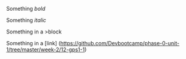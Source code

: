 Something  *bold*

Something _italic_

Something in a >block

Something in a [link] (https://github.com/Devbootcamp/phase-0-unit-1/tree/master/week-2/12-gps1-1)